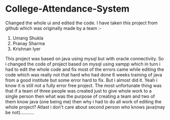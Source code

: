 # College-Attendance-System
Changed the whole ui and edited the code.
I have taken this project from github which was originally made by a team :- 
1. Umang Shukla
2. Pranay Sharma
3. Krishnan Iyer 

This project was based on java using mysql but with oracle connectivity. So i changed the code of project based on mysql using xampp which in turn i had to edit the whole code and fix most of the errors came while editing the code which was really not that hard who had done 6 weeks training of java from a good institute but some error hard to fix. But i almost did it. Yeah i know it is still not a fully error free project. The most unfortunate thing was that if a team of three people was created just to give whole work to a single person then what was the purpose of creating a team and two of them know java (one being me) then why i had to do all work of editing the whole project? Atlast i don't care about second person who knows java(may be not)........... 
